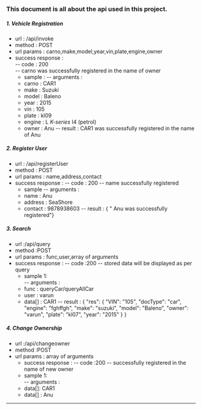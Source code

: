 ### This document is all about the api used in this project.  

##### 1. Vehicle Registration

* url : /api/invoke
* method : POST
*  url params : carno,make,model,year,vin,plate,engine,owner
* success response :  
  -- code : 200   
  -- carno was successfully registered in the name of owner  
  *  sample :
  -- arguments :
  * carno : CAR1
  * make : Suzuki
  * model : Baleno
  * year : 2015
  * vin : 105
  * plate : kl09
  * engine : L _K-series_ I4 (petrol)
  * owner : Anu
  -- result : CAR1 was successfully registered in the name of Anu

##### 2. Register User

* url : /api/registerUser
* method : POST
* url params : name,address,contact
* success response :
  -- code : 200
  -- name successfully registered
  * sample
  -- arguments :
  * name : Anu
  * address : SeaShore
  * contact : 9878938603
  -- result : { " Anu was successfully registered"}

##### 3. Search

* url :/api/query
*  method :POST
*  url params : func,user,array of arguments
*  success response :
   -- code :200
   -- stored data will be displayed as per query
   - sample 1:  
   -- arguments :
   *   func : queryCar/queryAllCar
   *	user : varun
   *	data[] : CAR1
   -- result : {
"res": {
"VIN": "105",
"docType": "car",
"engine": "fghffgh",
"make": "suzuki",
"model": "Baleno",
"owner": "varun",
"plate": "kl07",
"year": "2015"
}
}

##### 4. Change Ownership

* url :/api/changeowner
*  method :POST
*  url params : array of arguments
   *  success response :
   -- code :200
   -- successfully registered in the name of new owner
   - sample 1:  
   -- arguments :
   *	data[]: CAR1
   *	data[] : Anu

----
